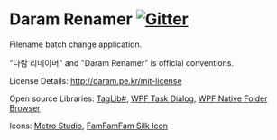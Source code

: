 ﻿Daram Renamer [![Gitter](https://badges.gitter.im/Join%20Chat.svg)](https://gitter.im/Daramkun/DaramRenamer?utm_source=badge&utm_medium=badge&utm_campaign=pr-badge)
==============
Filename batch change application.

"다람 리네이머" and "Daram Renamer" is official conventions.

License Details:
http://daram.pe.kr/mit-license

Open source Libraries:
[TagLib#](https://github.com/mono/taglib-sharp), [WPF Task Dialog](https://github.com/yadyn/WPF-Task-Dialog), [WPF Native Folder Browser](https://wpffolderbrowser.codeplex.com)

Icons:
[Metro Studio](http://www.syncfusion.com), [FamFamFam Silk Icon](http://www.famfamfam.com)